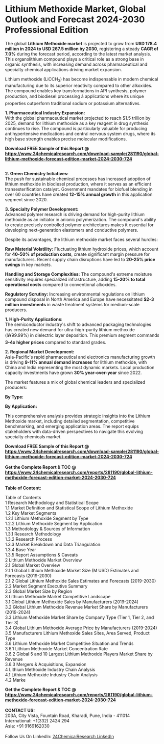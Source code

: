 <h1>Lithium Methoxide Market, Global Outlook and Forecast 2024-2030 Professional Edition</h1><p>The global <strong>Lithium Methoxide market</strong> is projected to grow from <strong>USD 178.4 million in 2024 to USD 267.5 million by 2030</strong>, registering a steady <strong>CAGR of 7.0%</strong> during the forecast period, according to the latest market analysis. This organolithium compound plays a critical role as a strong base in organic synthesis, with increasing demand across pharmaceutical and specialty chemical applications driving market expansion.</p><p>Lithium methoxide (LiOCH<sub>3</sub>) has become indispensable in modern chemical manufacturing due to its superior reactivity compared to other alkoxides. The compound enables key transformations in API synthesis, polymer production, and biodiesel processing â applications where its unique properties outperform traditional sodium or potassium alternatives.</p><p><strong>1. Pharmaceutical Industry Expansion:</strong><br>
With the global pharmaceutical market projected to reach $1.5 trillion by 2025, demand for lithium methoxide as a key reagent in drug synthesis continues to rise. The compound is particularly valuable for producing antihypertensive medications and central nervous system drugs, where its high base strength enables precise molecular modifications.</p><div><b>Download FREE Sample of this Report @ 
            <a href="https://www.24chemicalresearch.com/download-sample/281190/global-lithium-methoxide-forecast-edition-market-2024-2030-724">
            https://www.24chemicalresearch.com/download-sample/281190/global-lithium-methoxide-forecast-edition-market-2024-2030-724</a></b></div><br><p><strong>2. Green Chemistry Initiatives:</strong><br>
The push for sustainable chemical processes has increased adoption of lithium methoxide in biodiesel production, where it serves as an efficient transesterification catalyst. Government mandates for biofuel blending in over 60 countries have created <strong>12-15% annual growth</strong> in this application segment since 2020.</p><p><strong>3. Specialty Polymer Development:</strong><br>
Advanced polymer research is driving demand for high-purity lithium methoxide as an initiator in anionic polymerization. The compound's ability to create precisely controlled polymer architectures makes it essential for developing next-generation elastomers and conductive polymers.</p><p>Despite its advantages, the lithium methoxide market faces several hurdles:</p><p><strong>Raw Material Volatility:</strong> Fluctuating lithium hydroxide prices, which account for <strong>40-50% of production costs</strong>, create significant margin pressure for manufacturers. Recent supply chain disruptions have led to <strong>20-25% price swings</strong> in key markets.</p><p><strong>Handling and Storage Complexities:</strong> The compound's extreme moisture sensitivity requires specialized infrastructure, adding <strong>15-20% to total operational costs</strong> compared to conventional alkoxides.</p><p><strong>Regulatory Scrutiny:</strong> Increasing environmental regulations on lithium compound disposal in North America and Europe have necessitated <strong>$2-3 million investments</strong> in waste treatment systems for medium-scale producers.</p><p><strong>1. High-Purity Applications:</strong><br>
The semiconductor industry's shift to advanced packaging technologies has created new demand for ultra-high-purity lithium methoxide (â¥99.99%) in dielectric layer deposition. This premium segment commands <strong>3-4x higher prices</strong> compared to standard grades.</p><p><strong>2. Regional Market Development:</strong><br>
Asia-Pacific's rapid pharmaceutical and electronics manufacturing growth is driving <strong>9-11% annual demand increases</strong> for lithium methoxide, with China and India representing the most dynamic markets. Local production capacity investments have grown <strong>30% year-over-year</strong> since 2022.</p><p>The market features a mix of global chemical leaders and specialized producers:</p><p><strong>By Type:</strong></p><p><strong>By Application:</strong></p><p>This comprehensive analysis provides strategic insights into the Lithium Methoxide market, including detailed segmentation, competitive benchmarking, and emerging application areas. The report equips stakeholders with data-driven perspectives to navigate this evolving specialty chemicals market.</p><div><b>Download FREE Sample of this Report @ 
            <a href="https://www.24chemicalresearch.com/download-sample/281190/global-lithium-methoxide-forecast-edition-market-2024-2030-724">
            https://www.24chemicalresearch.com/download-sample/281190/global-lithium-methoxide-forecast-edition-market-2024-2030-724</a></b></div><br><div><b>Get the Complete Report & TOC @ 
            <a href="https://www.24chemicalresearch.com/reports/281190/global-lithium-methoxide-forecast-edition-market-2024-2030-724">
            https://www.24chemicalresearch.com/reports/281190/global-lithium-methoxide-forecast-edition-market-2024-2030-724</a></b></div><br>
            <b>Table of Content:</b><p>Table of Contents<br />
 1 Research Methodology and Statistical Scope<br />
 1.1 Market Definition and Statistical Scope of Lithium Methoxide<br />
 1.2 Key Market Segments<br />
 1.2.1 Lithium Methoxide Segment by Type<br />
 1.2.2 Lithium Methoxide Segment by Application<br />
 1.3 Methodology & Sources of Information<br />
 1.3.1 Research Methodology<br />
 1.3.2 Research Process<br />
 1.3.3 Market Breakdown and Data Triangulation<br />
 1.3.4 Base Year<br />
 1.3.5 Report Assumptions & Caveats<br />
 2 Lithium Methoxide Market Overview<br />
 2.1 Global Market Overview<br />
 2.1.1 Global Lithium Methoxide Market Size (M USD) Estimates and Forecasts (2019-2030)<br />
 2.1.2 Global Lithium Methoxide Sales Estimates and Forecasts (2019-2030)<br />
 2.2 Market Segment Executive Summary<br />
 2.3 Global Market Size by Region<br />
 3 Lithium Methoxide Market Competitive Landscape<br />
 3.1 Global Lithium Methoxide Sales by Manufacturers (2019-2024)<br />
 3.2 Global Lithium Methoxide Revenue Market Share by Manufacturers (2019-2024)<br />
 3.3 Lithium Methoxide Market Share by Company Type (Tier 1, Tier 2, and Tier 3)<br />
 3.4 Global Lithium Methoxide Average Price by Manufacturers (2019-2024)<br />
 3.5 Manufacturers Lithium Methoxide Sales Sites, Area Served, Product Type<br />
 3.6 Lithium Methoxide Market Competitive Situation and Trends<br />
 3.6.1 Lithium Methoxide Market Concentration Rate<br />
 3.6.2 Global 5 and 10 Largest Lithium Methoxide Players Market Share by Revenue<br />
 3.6.3 Mergers & Acquisitions, Expansion<br />
 4 Lithium Methoxide Industry Chain Analysis<br />
 4.1 Lithium Methoxide Industry Chain Analysis<br />
 4.2 Marke</p><div><b>Get the Complete Report & TOC @ 
            <a href="https://www.24chemicalresearch.com/reports/281190/global-lithium-methoxide-forecast-edition-market-2024-2030-724">
            https://www.24chemicalresearch.com/reports/281190/global-lithium-methoxide-forecast-edition-market-2024-2030-724</a></b></div><br><b>CONTACT US:</b><br>
            203A, City Vista, Fountain Road, Kharadi, Pune, India - 411014<br>
            International: +1(332) 2424 294<br>
            Asia: +91 9169162030 <br><br>
            Follow Us On LinkedIn: <a href="https://www.linkedin.com/company/24chemicalresearch/">24ChemicalResearch LinkedIn</a>